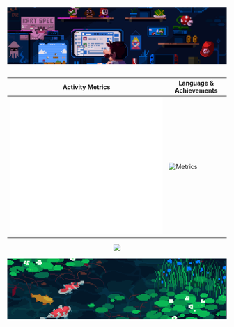 <div align="center">
   <img align="center" src="Assets/top_banner.gif" width="800">
   <br /><br />
   <!-- <img src="https://metrics.lecoq.io/AdamJeddy?template=classic&base=header%2C%20activity%2C%20community%2C%20repositories%2C%20metadata&base.indepth=false&base.hireable=false&base.skip=false" alt="Metrics" width="50%"> 
      <img src="/github-metrics.svg" alt="Metrics" width="50%">
      <img src="https://metrics.lecoq.io/AdamJeddy?template=classic&base.header=0&base.activity=0&base.community=0&base.repositories=0&base.metadata=0&languages=1&achievements=1&base=header%2C%20activity%2C%20community%2C%20repositories%2C%20metadata&base.indepth=false&base.hireable=false&base.skip=false&languages=false&languages.ignored=Jupyter%20Notebook&languages.limit=10&languages.threshold=0%25&languages.other=true&languages.colors=rainbow&languages.sections=most-used&languages.details=lines%2C%20bytes-size%2C%20percentage&languages.indepth=false&languages.analysis.timeout=15&languages.analysis.timeout.repositories=8&languages.categories=programming&languages.recent.categories=programming&languages.recent.load=300&languages.recent.days=14&achievements=false&achievements.threshold=C&achievements.secrets=true&achievements.display=compact&achievements.limit=0&achievements.ignored=Explorer%2C%20Infographile%2C%20Chatter%2C%20Worker%2C%20Gister%2C%20Maintainer%2C%20Inspirer%20&config.timezone=Asia%2FDubai" alt="Metrics" width="49%"> -->

   |   Activity Metrics     |    Language & Achievements   |
| -------------- | -------------- |
| <img src="/github-metrics.svg" alt="Metrics" width="100%">    | <img src="https://metrics.lecoq.io/AdamJeddy?template=classic&base.header=0&base.activity=0&base.community=0&base.repositories=0&base.metadata=0&languages=1&achievements=1&base=header%2C%20activity%2C%20community%2C%20repositories%2C%20metadata&base.indepth=false&base.hireable=false&base.skip=false&languages=false&languages.ignored=Jupyter%20Notebook&languages.limit=10&languages.threshold=0%25&languages.other=true&languages.colors=rainbow&languages.sections=most-used&languages.details=lines%2C%20bytes-size%2C%20percentage&languages.indepth=false&languages.analysis.timeout=15&languages.analysis.timeout.repositories=8&languages.categories=programming&languages.recent.categories=programming&languages.recent.load=300&languages.recent.days=14&achievements=false&achievements.threshold=C&achievements.secrets=true&achievements.display=compact&achievements.limit=0&achievements.ignored=Explorer%2C%20Infographile%2C%20Chatter%2C%20Worker%2C%20Gister%2C%20Maintainer%2C%20Inspirer%20&config.timezone=Asia%2FDubai" alt="Metrics" width="100%">    |
   
   ![](https://komarev.com/ghpvc/?username=AdamJeddy&color=grey&style=for-the-badge)
   
   <img align="center" src="Assets/bottom_banner.gif" width="800">
</div>
